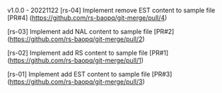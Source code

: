 v1.0.0 - 20221122
[rs-04] Implement remove EST content to sample file
[PR#4] (https://github.com/rs-baopq/git-merge/pull/4)

[rs-03] Implement add NAL content to sample file
[PR#2] (https://github.com/rs-baopq/git-merge/pull/2)

[rs-02] Implement add RS content to sample file
[PR#1] (https://github.com/rs-baopq/git-merge/pull/1)

[rs-01] Implement add EST content to sample file
[PR#3] (https://github.com/rs-baopq/git-merge/pull/3)